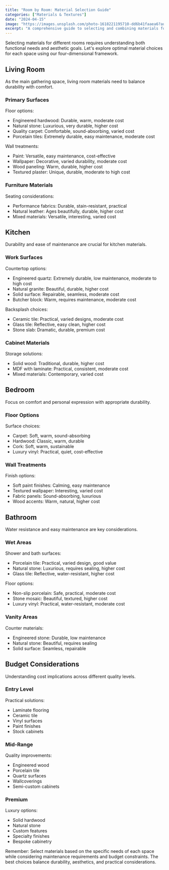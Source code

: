 ```yaml
---
title: "Room by Room: Material Selection Guide"
categories: ["Materials & Textures"]
date: "2024-04-15"
image: "https://images.unsplash.com/photo-1618221195710-dd6b41faaea6?auto=format&fit=crop&q=80&w=1920"
excerpt: "A comprehensive guide to selecting and combining materials for different rooms. Learn practical material combinations that balance aesthetics, durability, and budget considerations."
---
```


Selecting materials for different rooms requires understanding both functional needs and aesthetic goals. Let's explore optimal material choices for each space using our four-dimensional framework.

## Living Room

As the main gathering space, living room materials need to balance durability with comfort.

### Primary Surfaces
Floor options:
- Engineered hardwood: Durable, warm, moderate cost
- Natural stone: Luxurious, very durable, higher cost
- Quality carpet: Comfortable, sound-absorbing, varied cost
- Porcelain tiles: Extremely durable, easy maintenance, moderate cost

Wall treatments:
- Paint: Versatile, easy maintenance, cost-effective
- Wallpaper: Decorative, varied durability, moderate cost
- Wood paneling: Warm, durable, higher cost
- Textured plaster: Unique, durable, moderate to high cost

### Furniture Materials
Seating considerations:
- Performance fabrics: Durable, stain-resistant, practical
- Natural leather: Ages beautifully, durable, higher cost
- Mixed materials: Versatile, interesting, varied cost

## Kitchen

Durability and ease of maintenance are crucial for kitchen materials.

### Work Surfaces
Countertop options:
- Engineered quartz: Extremely durable, low maintenance, moderate to high cost
- Natural granite: Beautiful, durable, higher cost
- Solid surface: Repairable, seamless, moderate cost
- Butcher block: Warm, requires maintenance, moderate cost

Backsplash choices:
- Ceramic tile: Practical, varied designs, moderate cost
- Glass tile: Reflective, easy clean, higher cost
- Stone slab: Dramatic, durable, premium cost

### Cabinet Materials
Storage solutions:
- Solid wood: Traditional, durable, higher cost
- MDF with laminate: Practical, consistent, moderate cost
- Mixed materials: Contemporary, varied cost

## Bedroom

Focus on comfort and personal expression with appropriate durability.

### Floor Options
Surface choices:
- Carpet: Soft, warm, sound-absorbing
- Hardwood: Classic, warm, durable
- Cork: Soft, warm, sustainable
- Luxury vinyl: Practical, quiet, cost-effective

### Wall Treatments
Finish options:
- Soft paint finishes: Calming, easy maintenance
- Textured wallpaper: Interesting, varied cost
- Fabric panels: Sound-absorbing, luxurious
- Wood accents: Warm, natural, higher cost

## Bathroom

Water resistance and easy maintenance are key considerations.

### Wet Areas
Shower and bath surfaces:
- Porcelain tile: Practical, varied design, good value
- Natural stone: Luxurious, requires sealing, higher cost
- Glass tile: Reflective, water-resistant, higher cost

Floor options:
- Non-slip porcelain: Safe, practical, moderate cost
- Stone mosaic: Beautiful, textured, higher cost
- Luxury vinyl: Practical, water-resistant, moderate cost

### Vanity Areas
Counter materials:
- Engineered stone: Durable, low maintenance
- Natural stone: Beautiful, requires sealing
- Solid surface: Seamless, repairable

## Budget Considerations

Understanding cost implications across different quality levels.

### Entry Level
Practical solutions:
- Laminate flooring
- Ceramic tile
- Vinyl surfaces
- Paint finishes
- Stock cabinets

### Mid-Range
Quality improvements:
- Engineered wood
- Porcelain tile
- Quartz surfaces
- Wallcoverings
- Semi-custom cabinets

### Premium
Luxury options:
- Solid hardwood
- Natural stone
- Custom features
- Specialty finishes
- Bespoke cabinetry

Remember: Select materials based on the specific needs of each space while considering maintenance requirements and budget constraints. The best choices balance durability, aesthetics, and practical considerations. 
